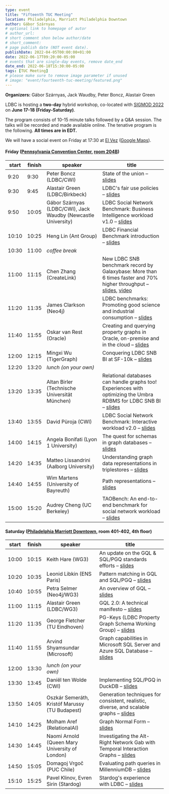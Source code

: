 ```yaml
---
type: event
title: "Fifteenth TUC Meeting"
location: Philadelphia, Marriott Philadelphia Downtown
author: Gábor Szárnyas
# optional link to homepage of autor
# author_url:
# short comment shon below author/date
# short_comment:
# page publish date (NOT event date).
publishDate: 2022-04-05T00:00:00+01:00
date: 2022-06-17T09:20:00-05:00
# events that are single-day events, remove date_end
date_end: 2022-06-18T15:30:00-05:00
tags: [TUC Meeting]
# please make sure to remove image parameter if unused
# image: "event/fourteenth-tuc-meeting/featured.png"
---
```


**Organizers:** Gábor Szárnyas, Jack Waudby, Peter Boncz, Alastair Green

LDBC is hosting a **two-day** hybrid workshop, co-located with [SIGMOD 2022](https://2022.sigmod.org/venue.shtml) on **June 17-18 (Friday-Saturday)**.

The program consists of 10-15 minute talks followed by a Q&A session. The talks will be recorded and made available online.
The tenative program is the following. **All times are in EDT.**

We will have a social event on Friday at 17:30 at [El Vez](https://elvezrestaurant.com/) ([Google Maps](https://g.page/ElVezPhilly)).

#### Friday ([Pennsylvania Convention Center](https://www.paconvention.com/), [room 204B](https://2022.sigmod.org/program.shtml))

| start | finish | speaker                                                       | title |
|-------|--------|---------------------------------------------------------------|-------------------------------------------------------------------------------------------------|
| 9:20  | 9:30   | Peter Boncz (LDBC/CWI)                                        | State of the union – [slides](attachments/peter-boncz-state-of-the-union.pdf) |
| 9:30  | 9:45   | Alastair Green (LDBC/Birkbeck)                                | LDBC's fair use policies – [slides](attachments/alastair-green-fair-use-of-the-ldbc-trademark.pdf) |
| 9:50  | 10:05  | Gábor Szárnyas (LDBC/CWI), Jack Waudby (Newcastle University) | LDBC Social Network Benchmark: Business Intelligence workload v1.0 – [slides](attachments/gabor-szarnyas-the-ldbc-social-network-benchmark-business-intelligence-workload.pdf) |
| 10:10 | 10:25  | Heng Lin (Ant Group)                                          | LDBC Financial Benchmark introduction – [slides](attachments/heng-lin-ldbc-financial-benchmark-introduction.pdf) |
| 10:30 | 11:00  | _coffee break_                                                | |
| 11:00 | 11:15  | Chen Zhang (CreateLink)                                       | New LDBC SNB benchmark record by Galaxybase: More than 6 times faster and 70% higher throughput – [slides](attachments/), [video](https://youtu.be/sMzTsb8iw_Y) |
| 11:20 | 11:35  | James Clarkson (Neo4j)                                        | LDBC benchmarks: Promoting good science and industrial consumption – [slides](attachments/james-clarkson-ldbc-benchmarks-promoting-good-science-and-industrial-consumption.pdf) |
| 11:40 | 11:55  | Oskar van Rest (Oracle)                                       | Creating and querying property graphs in Oracle, on-premise and in the cloud – [slides](attachments/oskar-van-rest-creating-and-querying-property-graphs-in-oracle-on-premise-and-in-the-cloud.pdf) |
| 12:00 | 12:15  | Mingxi Wu (TigerGraph)                                        | Conquering LDBC SNB BI at SF-10k – [slides](attachments/mingxi-wu-conquering-ldbc-snb-bi-at-sf10k.pdf) |
| 12:20 | 13:20  | _lunch (on your own)_                                         | |
| 13:20 | 13:35  | Altan Birler (Technische Universität München)                                      | Relational databases can handle graphs too! Experiences with optimizing the Umbra RDBMS for LDBC SNB BI – [slides](attachments/altan-birler-relational-databases-can-handle-graphs-too.pdf) |
| 13:40 | 13:55  | David Püroja (CWI)                                            | LDBC Social Network Benchmark: Interactive workload v2.0 – [slides](attachments/david-puroja-ldbc-snb-interactive-workload-v2.0.pdf) |
| 14:00 | 14:15  | Angela Bonifati (Lyon 1 University)                           | The quest for schemas in graph databases – [slides](attachments/angela-bonifati-the-quest-for-schemas-in-graph-databases.pdf) |
| 14:20 | 14:35  | Matteo Lissandrini (Aalborg University)                       | Understanding graph data representations in triplestores – [slides](attachments/matteo-lissandrini-understanding-graph-data-representations-in-triplestores.pdf) |
| 14:40 | 14:55  | Wim Martens (University of Bayreuth)                          | Path representations – [slides](attachments/wim-martens-path-representations.pdf) |
| 15:00 | 15:20  | Audrey Cheng	(UC Berkeley)                                    | TAOBench: An end-to-end benchmark for social network workload – [slides](attachments/audrey-cheng-taobench.pdf) |


#### Saturday ([Philadelphia Marriott Downtown](), room 401-402, 4th floor)

| start | finish | speaker                                                  | title |
|-------|--------|----------------------------------------------------------|---------------------------------------------------------------------------------------|
| 10:00	| 10:15  | Keith Hare (WG3)                                         | An update on the GQL & SQL/PGQ standards efforts  – [slides](attachments/keith-hare-property-graph-standards-process-and-timing.pdf) |
| 10:20	| 10:35  | Leonid Libkin (ENS Paris)                                | Pattern matching in GQL and SQL/PGQ  – [slides](attachments/pattern-matching-in-gql-and-sql-pgq.pdf) |
| 10:40	| 10:55  | Petra Selmer (Neo4j/WG3)                                 | An overview of GQL – [slides](attachments/petra-selmer-towards-gql-v1-a-property-graph-query-language-standard.pdf) |
| 11:00	| 11:15  | Alastair Green (LDBC/WG3)                                | GQL 2.0: A technical manifesto – [slides](attachments/alastair-green-gql-2.0-a-technical-manifesto.pdf) |
| 11:20	| 11:35  | George Fletcher (TU Eindhoven)                           | PG-Keys (LDBC Property Graph Schema Working Group) – [slides](attachments/george-fletcher-pg-keys-keys-for-property-graphs.pdf) |
| 11:40	| 11:55  | Arvind Shyamsundar (Microsoft)                           | Graph capabilities in Microsoft SQL Server and Azure SQL Database – [slides](attachments/arvind-shyamsundar-graph-capabilities-in-microsoft-sql-server-and-azure-database.pdf) |
| 12:00	| 13:30  | _lunch (on your own)_                                    | |
| 13:30	| 13:45  | Daniël ten Wolde (CWI)                                   | Implementing SQL/PGQ in DuckDB – [slides](attachments/daniel-ten-wolde-implementing-sql-pgq-in-duckdb.pdf) |
| 13:50	| 14:05  | Oszkár Semeráth, Kristóf Marussy (TU Budapest)           | Generation techniques for consistent, realistic, diverse, and scalable graphs – [slides](attachments/oszkar-semerath-generation-techniques-for-consistent-realistic-diverse-and-scalable-graphs.pdf) |
| 14:10	| 14:25  | Molham Aref (RelationalAI)                               | Graph Normal Form – [slides](attachments/molham-aref-graph-normal-form.pdf) |
| 14:30	| 14:45  | Naomi Arnold (Queen Mary University of London)           | Investigating the Alt-Right Network Gab with Temporal Interaction Graphs – [slides](attachments/) |
| 14:50	| 15:05  | Domagoj Vrgoč (PUC Chile)                                | Evaluating path queries in MillenniumDB – [slides](attachments/domagoj-vrgoc-regular-path-queries-in-millenniumdb.pdf) |
| 15:10	| 15:25  | Pavel Klinov, Evren Sirin (Stardog)                      | Stardog's experience with LDBC – [slides](attachments/evren-sirin-stardog-experience-with-ldbc.pdf) |
